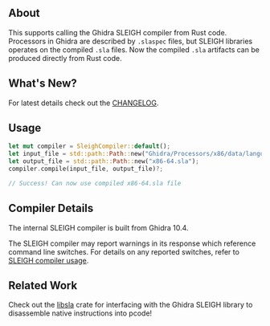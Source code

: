 ## About

This supports calling the Ghidra SLEIGH compiler from Rust code. Processors in Ghidra are described by `.slaspec` files, but SLEIGH libraries operates on the compiled `.sla` files. Now the compiled `.sla` artifacts can be produced directly from Rust code.

## What's New?

For latest details check out the [CHANGELOG](./CHANGELOG.md).

## Usage

```rust
let mut compiler = SleighCompiler::default();
let input_file = std::path::Path::new("Ghidra/Processors/x86/data/languages/x86-64.slaspec");
let output_file = std::path::Path::new("x86-64.sla");
compiler.compile(input_file, output_file)?;

// Success! Can now use compiled x86-64.sla file
```

## Compiler Details

The internal SLEIGH compiler is built from Ghidra 10.4.

The SLEIGH compiler may report warnings in its response which reference command line switches. For details on any reported switches, refer to [SLEIGH compiler usage](ghidra/Ghidra/Features/Decompiler/src/decompile/cpp/slgh_compile.cc#L3687-L3701).

## Related Work

Check out the [libsla](https://crates.io/crates/libsla) crate for interfacing with the Ghidra SLEIGH library to disassemble native instructions into pcode!
